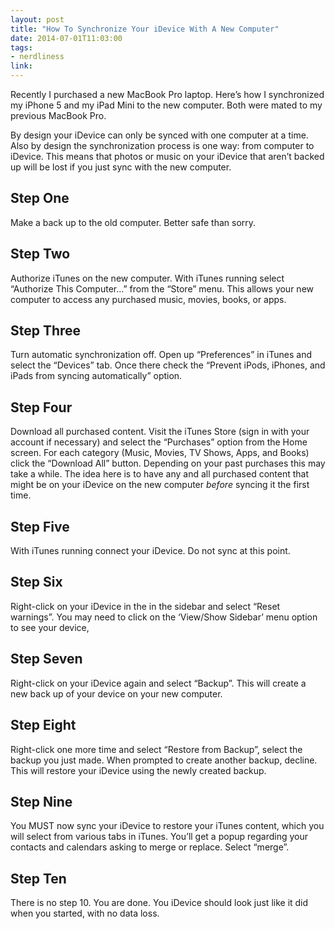 ```yaml
---
layout: post
title: "How To Synchronize Your iDevice With A New Computer"
date: 2014-07-01T11:03:00
tags:
- nerdliness
link:
---
```

Recently I purchased a new MacBook Pro laptop. Here’s how I synchronized my iPhone 5 and my iPad Mini to the new computer. Both were mated to my previous MacBook Pro.

By design your iDevice can only be synced with one computer at a time. Also by design the synchronization process is one way: from computer to iDevice. This means that photos or music on your iDevice that aren’t backed up will be lost if you just sync with the new computer. 

## Step One
Make a back up to the old computer. Better safe than sorry.

## Step Two
Authorize iTunes on the new computer. With iTunes running select “Authorize This Computer…” from the “Store” menu. This allows your new computer to access any purchased music, movies, books, or apps.

## Step Three
Turn automatic synchronization off. Open up “Preferences” in iTunes and select the “Devices” tab. Once there check the “Prevent iPods, iPhones, and iPads from syncing automatically” option.

## Step Four
Download all purchased content. Visit the iTunes Store (sign in with your account if necessary) and select the “Purchases” option from the Home screen. For each category (Music, Movies, TV Shows, Apps, and Books) click the “Download All” button. Depending on your past purchases this may take a while. The idea here is to have any and all purchased content that might be on your iDevice on the new computer *before* syncing it the first time.

## Step Five
With iTunes running connect your iDevice. Do not sync at this point.

## Step Six
Right-click on your iDevice in the in the sidebar and select “Reset warnings”. You may need to click on the ‘View/Show Sidebar’ menu option to see your device,

## Step Seven
Right-click on your iDevice again and select “Backup”. This will create a new back up of your device on your new computer.

## Step Eight
Right-click one more time and select “Restore from Backup”, select the backup you just made. When prompted to create another backup, decline. This will restore your iDevice using the newly created backup.

## Step Nine
You MUST now sync your iDevice to restore your iTunes content, which you will select from various tabs in iTunes. You’ll get a popup regarding your contacts and calendars asking to merge or replace. Select “merge”.

## Step Ten
There is no step 10. You are done. You iDevice should look just like it did when you started, with no data loss. 
